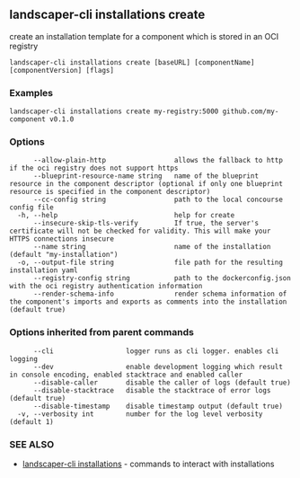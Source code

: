 ## landscaper-cli installations create

create an installation template for a component which is stored in an OCI registry

```
landscaper-cli installations create [baseURL] [componentName] [componentVersion] [flags]
```

### Examples

```
landscaper-cli installations create my-registry:5000 github.com/my-component v0.1.0
```

### Options

```
      --allow-plain-http                 allows the fallback to http if the oci registry does not support https
      --blueprint-resource-name string   name of the blueprint resource in the component descriptor (optional if only one blueprint resource is specified in the component descriptor)
      --cc-config string                 path to the local concourse config file
  -h, --help                             help for create
      --insecure-skip-tls-verify         If true, the server's certificate will not be checked for validity. This will make your HTTPS connections insecure
      --name string                      name of the installation (default "my-installation")
  -o, --output-file string               file path for the resulting installation yaml
      --registry-config string           path to the dockerconfig.json with the oci registry authentication information
      --render-schema-info               render schema information of the component's imports and exports as comments into the installation (default true)
```

### Options inherited from parent commands

```
      --cli                  logger runs as cli logger. enables cli logging
      --dev                  enable development logging which result in console encoding, enabled stacktrace and enabled caller
      --disable-caller       disable the caller of logs (default true)
      --disable-stacktrace   disable the stacktrace of error logs (default true)
      --disable-timestamp    disable timestamp output (default true)
  -v, --verbosity int        number for the log level verbosity (default 1)
```

### SEE ALSO

* [landscaper-cli installations](landscaper-cli_installations.md)	 - commands to interact with installations

